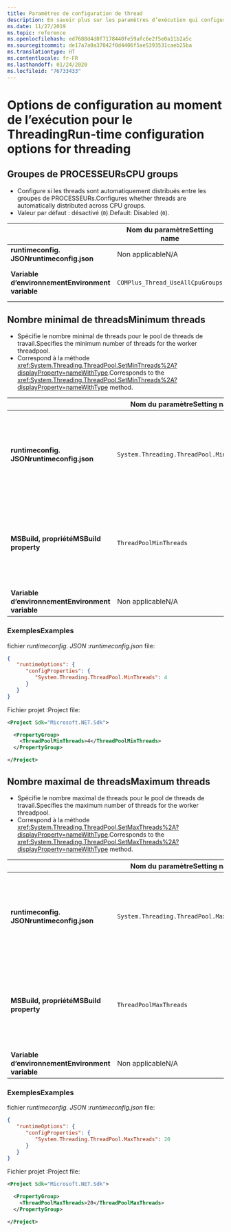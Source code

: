 ```yaml
---
title: Paramètres de configuration de thread
description: En savoir plus sur les paramètres d’exécution qui configurent les threads pour les applications .NET Core.
ms.date: 11/27/2019
ms.topic: reference
ms.openlocfilehash: ed7688d4d8f7178440fe59afc6e2f5e0a11b2a5c
ms.sourcegitcommit: de17a7a0a37042f0d4406f5ae5393531caeb25ba
ms.translationtype: HT
ms.contentlocale: fr-FR
ms.lasthandoff: 01/24/2020
ms.locfileid: "76733433"
---
```

# <a name="run-time-configuration-options-for-threading"></a><span data-ttu-id="e4d3b-103">Options de configuration au moment de l’exécution pour le Threading</span><span class="sxs-lookup"><span data-stu-id="e4d3b-103">Run-time configuration options for threading</span></span>

## <a name="cpu-groups"></a><span data-ttu-id="e4d3b-104">Groupes de PROCESSEURs</span><span class="sxs-lookup"><span data-stu-id="e4d3b-104">CPU groups</span></span>

- <span data-ttu-id="e4d3b-105">Configure si les threads sont automatiquement distribués entre les groupes de PROCESSEURs.</span><span class="sxs-lookup"><span data-stu-id="e4d3b-105">Configures whether threads are automatically distributed across CPU groups.</span></span>
- <span data-ttu-id="e4d3b-106">Valeur par défaut : désactivé (`0`).</span><span class="sxs-lookup"><span data-stu-id="e4d3b-106">Default: Disabled (`0`).</span></span>

| | <span data-ttu-id="e4d3b-107">Nom du paramètre</span><span class="sxs-lookup"><span data-stu-id="e4d3b-107">Setting name</span></span> | <span data-ttu-id="e4d3b-108">Valeurs</span><span class="sxs-lookup"><span data-stu-id="e4d3b-108">Values</span></span> |
| - | - | - |
| <span data-ttu-id="e4d3b-109">**runtimeconfig. JSON**</span><span class="sxs-lookup"><span data-stu-id="e4d3b-109">**runtimeconfig.json**</span></span> | <span data-ttu-id="e4d3b-110">Non applicable</span><span class="sxs-lookup"><span data-stu-id="e4d3b-110">N/A</span></span> | <span data-ttu-id="e4d3b-111">Non applicable</span><span class="sxs-lookup"><span data-stu-id="e4d3b-111">N/A</span></span> |
| <span data-ttu-id="e4d3b-112">**Variable d’environnement**</span><span class="sxs-lookup"><span data-stu-id="e4d3b-112">**Environment variable**</span></span> | `COMPlus_Thread_UseAllCpuGroups` | <span data-ttu-id="e4d3b-113">`0`-désactivé</span><span class="sxs-lookup"><span data-stu-id="e4d3b-113">`0` - disabled</span></span><br/><span data-ttu-id="e4d3b-114">activé `1`</span><span class="sxs-lookup"><span data-stu-id="e4d3b-114">`1` - enabled</span></span> |

## <a name="minimum-threads"></a><span data-ttu-id="e4d3b-115">Nombre minimal de threads</span><span class="sxs-lookup"><span data-stu-id="e4d3b-115">Minimum threads</span></span>

- <span data-ttu-id="e4d3b-116">Spécifie le nombre minimal de threads pour le pool de threads de travail.</span><span class="sxs-lookup"><span data-stu-id="e4d3b-116">Specifies the minimum number of threads for the worker threadpool.</span></span>
- <span data-ttu-id="e4d3b-117">Correspond à la méthode <xref:System.Threading.ThreadPool.SetMinThreads%2A?displayProperty=nameWithType>.</span><span class="sxs-lookup"><span data-stu-id="e4d3b-117">Corresponds to the <xref:System.Threading.ThreadPool.SetMinThreads%2A?displayProperty=nameWithType> method.</span></span>

| | <span data-ttu-id="e4d3b-118">Nom du paramètre</span><span class="sxs-lookup"><span data-stu-id="e4d3b-118">Setting name</span></span> | <span data-ttu-id="e4d3b-119">Valeurs</span><span class="sxs-lookup"><span data-stu-id="e4d3b-119">Values</span></span> |
| - | - | - |
| <span data-ttu-id="e4d3b-120">**runtimeconfig. JSON**</span><span class="sxs-lookup"><span data-stu-id="e4d3b-120">**runtimeconfig.json**</span></span> | `System.Threading.ThreadPool.MinThreads` | <span data-ttu-id="e4d3b-121">Entier qui représente le nombre minimal de threads.</span><span class="sxs-lookup"><span data-stu-id="e4d3b-121">An integer that represents the minimum number of threads</span></span> |
| <span data-ttu-id="e4d3b-122">**MSBuild, propriété**</span><span class="sxs-lookup"><span data-stu-id="e4d3b-122">**MSBuild property**</span></span> | `ThreadPoolMinThreads` | <span data-ttu-id="e4d3b-123">Entier qui représente le nombre minimal de threads.</span><span class="sxs-lookup"><span data-stu-id="e4d3b-123">An integer that represents the minimum number of threads</span></span> |
| <span data-ttu-id="e4d3b-124">**Variable d’environnement**</span><span class="sxs-lookup"><span data-stu-id="e4d3b-124">**Environment variable**</span></span> | <span data-ttu-id="e4d3b-125">Non applicable</span><span class="sxs-lookup"><span data-stu-id="e4d3b-125">N/A</span></span> | <span data-ttu-id="e4d3b-126">Non applicable</span><span class="sxs-lookup"><span data-stu-id="e4d3b-126">N/A</span></span> |

### <a name="examples"></a><span data-ttu-id="e4d3b-127">Exemples</span><span class="sxs-lookup"><span data-stu-id="e4d3b-127">Examples</span></span>

<span data-ttu-id="e4d3b-128">fichier *runtimeconfig. JSON* :</span><span class="sxs-lookup"><span data-stu-id="e4d3b-128">*runtimeconfig.json* file:</span></span>

```json
{
   "runtimeOptions": {
      "configProperties": {
         "System.Threading.ThreadPool.MinThreads": 4
      }
   }
}
```

<span data-ttu-id="e4d3b-129">Fichier projet :</span><span class="sxs-lookup"><span data-stu-id="e4d3b-129">Project file:</span></span>

```xml
<Project Sdk="Microsoft.NET.Sdk">

  <PropertyGroup>
    <ThreadPoolMinThreads>4</ThreadPoolMinThreads>
  </PropertyGroup>

</Project>
```

## <a name="maximum-threads"></a><span data-ttu-id="e4d3b-130">Nombre maximal de threads</span><span class="sxs-lookup"><span data-stu-id="e4d3b-130">Maximum threads</span></span>

- <span data-ttu-id="e4d3b-131">Spécifie le nombre maximal de threads pour le pool de threads de travail.</span><span class="sxs-lookup"><span data-stu-id="e4d3b-131">Specifies the maximum number of threads for the worker threadpool.</span></span>
- <span data-ttu-id="e4d3b-132">Correspond à la méthode <xref:System.Threading.ThreadPool.SetMaxThreads%2A?displayProperty=nameWithType>.</span><span class="sxs-lookup"><span data-stu-id="e4d3b-132">Corresponds to the <xref:System.Threading.ThreadPool.SetMaxThreads%2A?displayProperty=nameWithType> method.</span></span>

| | <span data-ttu-id="e4d3b-133">Nom du paramètre</span><span class="sxs-lookup"><span data-stu-id="e4d3b-133">Setting name</span></span> | <span data-ttu-id="e4d3b-134">Valeurs</span><span class="sxs-lookup"><span data-stu-id="e4d3b-134">Values</span></span> |
| - | - | - |
| <span data-ttu-id="e4d3b-135">**runtimeconfig. JSON**</span><span class="sxs-lookup"><span data-stu-id="e4d3b-135">**runtimeconfig.json**</span></span> | `System.Threading.ThreadPool.MaxThreads` | <span data-ttu-id="e4d3b-136">Entier qui représente le nombre maximal de threads.</span><span class="sxs-lookup"><span data-stu-id="e4d3b-136">An integer that represents the maximum number of threads</span></span> |
| <span data-ttu-id="e4d3b-137">**MSBuild, propriété**</span><span class="sxs-lookup"><span data-stu-id="e4d3b-137">**MSBuild property**</span></span> | `ThreadPoolMaxThreads` | <span data-ttu-id="e4d3b-138">Entier qui représente le nombre maximal de threads.</span><span class="sxs-lookup"><span data-stu-id="e4d3b-138">An integer that represents the maximum number of threads</span></span> |
| <span data-ttu-id="e4d3b-139">**Variable d’environnement**</span><span class="sxs-lookup"><span data-stu-id="e4d3b-139">**Environment variable**</span></span> | <span data-ttu-id="e4d3b-140">Non applicable</span><span class="sxs-lookup"><span data-stu-id="e4d3b-140">N/A</span></span> | <span data-ttu-id="e4d3b-141">Non applicable</span><span class="sxs-lookup"><span data-stu-id="e4d3b-141">N/A</span></span> |

### <a name="examples"></a><span data-ttu-id="e4d3b-142">Exemples</span><span class="sxs-lookup"><span data-stu-id="e4d3b-142">Examples</span></span>

<span data-ttu-id="e4d3b-143">fichier *runtimeconfig. JSON* :</span><span class="sxs-lookup"><span data-stu-id="e4d3b-143">*runtimeconfig.json* file:</span></span>

```json
{
   "runtimeOptions": {
      "configProperties": {
         "System.Threading.ThreadPool.MaxThreads": 20
      }
   }
}
```

<span data-ttu-id="e4d3b-144">Fichier projet :</span><span class="sxs-lookup"><span data-stu-id="e4d3b-144">Project file:</span></span>

```xml
<Project Sdk="Microsoft.NET.Sdk">

  <PropertyGroup>
    <ThreadPoolMaxThreads>20</ThreadPoolMaxThreads>
  </PropertyGroup>

</Project>
```
